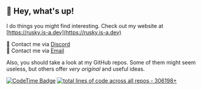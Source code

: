 ## 👋 Hey, what's up!

I do things you might find interesting. Check out my website at [https://rusky.is-a.dev](https://rusky.is-a.dev)

💬 Contact me via [Discord](https://discord.com/users/969507085316399154)  
📮 Contact me via [Email](mailto:iamayaanalee@gmail.com)

Also, you should take a look at my GitHub repos. Some of them might seem useless, but others offer *very original* and useful ideas.

[![CodeTime Badge](https://img.shields.io/endpoint?style=for-the-badge&color=222&url=https%3A%2F%2Fapi.codetime.dev%2Fshield%3Fid%3D18018%26project%3D%26in=0)](https://codetime.dev)
[![total lines of code across all repos - 306198+](https://img.shields.io/static/v1?label=total+lines+of+code+across+all+repos&message=306198%2B&color=%23222222&style=for-the-badge&logo=github)](https://rusky.is-a.dev)
